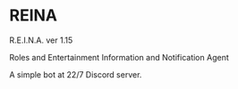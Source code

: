 # REINA

R.E.I.N.A. ver 1.15

Roles and Entertainment Information and Notification Agent

A simple bot at 22/7 Discord server. 